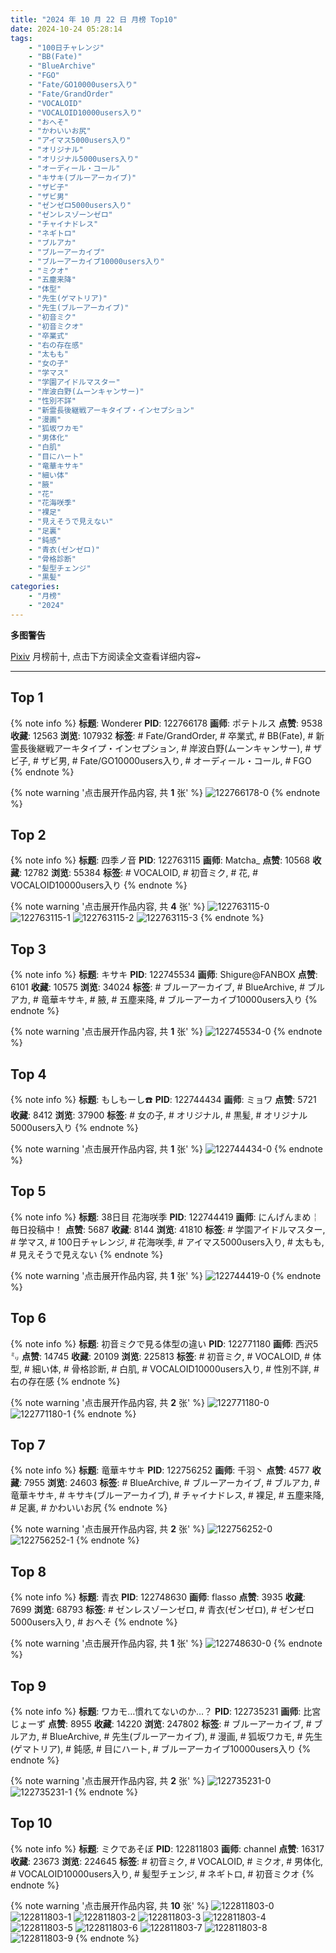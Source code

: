 ```yaml
---
title: "2024 年 10 月 22 日 月榜 Top10"
date: 2024-10-24 05:28:14
tags:
    - "100日チャレンジ"
    - "BB(Fate)"
    - "BlueArchive"
    - "FGO"
    - "Fate/GO10000users入り"
    - "Fate/GrandOrder"
    - "VOCALOID"
    - "VOCALOID10000users入り"
    - "おへそ"
    - "かわいいお尻"
    - "アイマス5000users入り"
    - "オリジナル"
    - "オリジナル5000users入り"
    - "オーディール・コール"
    - "キサキ(ブルーアーカイブ)"
    - "ザビ子"
    - "ザビ男"
    - "ゼンゼロ5000users入り"
    - "ゼンレスゾーンゼロ"
    - "チャイナドレス"
    - "ネギトロ"
    - "ブルアカ"
    - "ブルーアーカイブ"
    - "ブルーアーカイブ10000users入り"
    - "ミクオ"
    - "五塵来降"
    - "体型"
    - "先生(ゲマトリア)"
    - "先生(ブルーアーカイブ)"
    - "初音ミク"
    - "初音ミクオ"
    - "卒業式"
    - "右の存在感"
    - "太もも"
    - "女の子"
    - "学マス"
    - "学園アイドルマスター"
    - "岸波白野(ムーンキャンサー)"
    - "性別不詳"
    - "新霊長後継戦アーキタイプ・インセプション"
    - "漫画"
    - "狐坂ワカモ"
    - "男体化"
    - "白肌"
    - "目にハート"
    - "竜華キサキ"
    - "細い体"
    - "腋"
    - "花"
    - "花海咲季"
    - "裸足"
    - "見えそうで見えない"
    - "足裏"
    - "鈍感"
    - "青衣(ゼンゼロ)"
    - "骨格診断"
    - "髪型チェンジ"
    - "黒髪"
categories:
    - "月榜"
    - "2024"
---
```


<i class="fa fa-triangle-exclamation"></i>**多图警告**<i class="fa fa-triangle-exclamation"></i>

[Pixiv](https://www.pixiv.net/) 月榜前十, 点击下方阅读全文查看详细内容~

<!-- more -->

---

## Top 1

{% note info %}
**标题**: Wonderer
**PID**: 122766178 **画师**: ポテトルス
**点赞**: 9538 **收藏**: 12563 **浏览**: 107932
**标签**: # Fate/GrandOrder, # 卒業式, # BB(Fate), # 新霊長後継戦アーキタイプ・インセプション, # 岸波白野(ムーンキャンサー), # ザビ子, # ザビ男, # Fate/GO10000users入り, # オーディール・コール, # FGO
{% endnote %}

{% note warning '点击展开作品内容, 共 **1** 张' %}
![122766178-0](https://i.pixiv.re/img-original/img/2024/09/25/21/34/29/122766178_p0.jpg)
{% endnote %}

## Top 2

{% note info %}
**标题**: 四季ノ音
**PID**: 122763115 **画师**: Matcha_
**点赞**: 10568 **收藏**: 12782 **浏览**: 55384
**标签**: # VOCALOID, # 初音ミク, # 花, # VOCALOID10000users入り
{% endnote %}

{% note warning '点击展开作品内容, 共 **4** 张' %}
![122763115-0](https://i.pixiv.re/img-original/img/2024/09/25/19/52/13/122763115_p0.jpg)
![122763115-1](https://i.pixiv.re/img-original/img/2024/09/25/19/52/13/122763115_p1.jpg)
![122763115-2](https://i.pixiv.re/img-original/img/2024/09/25/19/52/13/122763115_p2.jpg)
![122763115-3](https://i.pixiv.re/img-original/img/2024/09/25/19/52/13/122763115_p3.jpg)
{% endnote %}

## Top 3

{% note info %}
**标题**: キサキ
**PID**: 122745534 **画师**: Shigure@FANBOX
**点赞**: 6101 **收藏**: 10575 **浏览**: 34024
**标签**: # ブルーアーカイブ, # BlueArchive, # ブルアカ, # 竜華キサキ, # 腋, # 五塵来降, # ブルーアーカイブ10000users入り
{% endnote %}

{% note warning '点击展开作品内容, 共 **1** 张' %}
![122745534-0](https://i.pixiv.re/img-original/img/2024/09/25/00/26/56/122745534_p0.png)
{% endnote %}

## Top 4

{% note info %}
**标题**: もしもーし☎️
**PID**: 122744434 **画师**: ミョワ
**点赞**: 5721 **收藏**: 8412 **浏览**: 37900
**标签**: # 女の子, # オリジナル, # 黒髪, # オリジナル5000users入り
{% endnote %}

{% note warning '点击展开作品内容, 共 **1** 张' %}
![122744434-0](https://i.pixiv.re/img-original/img/2024/09/25/00/00/16/122744434_p0.png)
{% endnote %}

## Top 5

{% note info %}
**标题**: 38日目 花海咲季
**PID**: 122744419 **画师**: にんげんまめ￤毎日投稿中！
**点赞**: 5687 **收藏**: 8144 **浏览**: 41810
**标签**: # 学園アイドルマスター, # 学マス, # 100日チャレンジ, # 花海咲季, # アイマス5000users入り, # 太もも, # 見えそうで見えない
{% endnote %}

{% note warning '点击展开作品内容, 共 **1** 张' %}
![122744419-0](https://i.pixiv.re/img-original/img/2024/09/25/00/00/14/122744419_p0.png)
{% endnote %}

## Top 6

{% note info %}
**标题**: 初音ミクで見る体型の違い
**PID**: 122771180 **画师**: 西沢5㍉
**点赞**: 14745 **收藏**: 20109 **浏览**: 225813
**标签**: # 初音ミク, # VOCALOID, # 体型, # 細い体, # 骨格診断, # 白肌, # VOCALOID10000users入り, # 性別不詳, # 右の存在感
{% endnote %}

{% note warning '点击展开作品内容, 共 **2** 张' %}
![122771180-0](https://i.pixiv.re/img-original/img/2024/09/26/00/00/41/122771180_p0.jpg)
![122771180-1](https://i.pixiv.re/img-original/img/2024/09/26/00/00/41/122771180_p1.jpg)
{% endnote %}

## Top 7

{% note info %}
**标题**: 竜華キサキ
**PID**: 122756252 **画师**: 千羽丶
**点赞**: 4577 **收藏**: 7955 **浏览**: 24603
**标签**: # BlueArchive, # ブルーアーカイブ, # ブルアカ, # 竜華キサキ, # キサキ(ブルーアーカイブ), # チャイナドレス, # 裸足, # 五塵来降, # 足裏, # かわいいお尻
{% endnote %}

{% note warning '点击展开作品内容, 共 **2** 张' %}
![122756252-0](https://i.pixiv.re/img-original/img/2024/09/25/13/27/49/122756252_p0.jpg)
![122756252-1](https://i.pixiv.re/img-original/img/2024/09/25/13/27/49/122756252_p1.jpg)
{% endnote %}

## Top 8

{% note info %}
**标题**: 青衣
**PID**: 122748630 **画师**: flasso
**点赞**: 3935 **收藏**: 7699 **浏览**: 68793
**标签**: # ゼンレスゾーンゼロ, # 青衣(ゼンゼロ), # ゼンゼロ5000users入り, # おへそ
{% endnote %}

{% note warning '点击展开作品内容, 共 **1** 张' %}
![122748630-0](https://i.pixiv.re/img-original/img/2024/09/25/02/52/34/122748630_p0.png)
{% endnote %}

## Top 9

{% note info %}
**标题**: ワカモ…慣れてないのか…？
**PID**: 122735231 **画师**: 比宮じょーず
**点赞**: 8955 **收藏**: 14220 **浏览**: 247802
**标签**: # ブルーアーカイブ, # ブルアカ, # BlueArchive, # 先生(ブルーアーカイブ), # 漫画, # 狐坂ワカモ, # 先生(ゲマトリア), # 鈍感, # 目にハート, # ブルーアーカイブ10000users入り
{% endnote %}

{% note warning '点击展开作品内容, 共 **2** 张' %}
![122735231-0](https://i.pixiv.re/img-original/img/2024/09/24/19/00/13/122735231_p0.png)
![122735231-1](https://i.pixiv.re/img-original/img/2024/09/24/19/00/13/122735231_p1.png)
{% endnote %}

## Top 10

{% note info %}
**标题**: ミクであそぼ
**PID**: 122811803 **画师**: channel
**点赞**: 16317 **收藏**: 23673 **浏览**: 224645
**标签**: # 初音ミク, # VOCALOID, # ミクオ, # 男体化, # VOCALOID10000users入り, # 髪型チェンジ, # ネギトロ, # 初音ミクオ
{% endnote %}

{% note warning '点击展开作品内容, 共 **10** 张' %}
![122811803-0](https://i.pixiv.re/img-original/img/2024/09/27/16/16/46/122811803_p0.jpg)
![122811803-1](https://i.pixiv.re/img-original/img/2024/09/27/16/16/46/122811803_p1.jpg)
![122811803-2](https://i.pixiv.re/img-original/img/2024/09/27/16/16/46/122811803_p2.jpg)
![122811803-3](https://i.pixiv.re/img-original/img/2024/09/27/16/16/46/122811803_p3.jpg)
![122811803-4](https://i.pixiv.re/img-original/img/2024/09/27/16/16/46/122811803_p4.jpg)
![122811803-5](https://i.pixiv.re/img-original/img/2024/09/27/16/16/46/122811803_p5.jpg)
![122811803-6](https://i.pixiv.re/img-original/img/2024/09/27/16/16/46/122811803_p6.jpg)
![122811803-7](https://i.pixiv.re/img-original/img/2024/09/27/16/16/46/122811803_p7.jpg)
![122811803-8](https://i.pixiv.re/img-original/img/2024/09/27/16/16/46/122811803_p8.jpg)
![122811803-9](https://i.pixiv.re/img-original/img/2024/09/27/16/16/46/122811803_p9.jpg)
{% endnote %}
